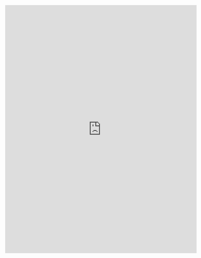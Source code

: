<html>
  <body><iframe src="http://www.freeonlinegames.com/embed/164656" width="620" height="800" frameborder="no" scrolling="no"></iframe>
  </body>
</html>
